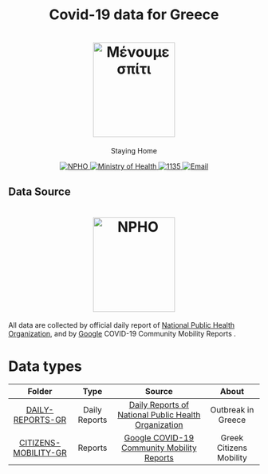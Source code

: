 <h1 align="center">Covid-19 data for Greece
</h1>
<h1 align="center">
  <a href="https://menoumespiti.gr/" title="Staying Home">
    <img alt="Μένουμε σπίτι" src="https://menoumespiti.gr/wp-content/uploads/2020/03/menoume_spiti-600-600-plain.svg" width="164px" height="189px" />
  </a>
  <br />
</h1>

<p align="center">
  Staying Home
</p>

<div align="center">
  <a href="https://eody.gov.gr/en/">
    <img alt="NPHO" src="https://img.shields.io/badge/NPHO-blue.svg" />
  </a>
  <a href="https://www.moh.gov.gr/">
    <img alt="Ministry of Health" src="https://img.shields.io/badge/Ministry of Health-orange.svg" />
  </a>
  <a href="https://tel:1135">
    <img alt="1135" src="https://img.shields.io/badge/1135-green.svg" />
  </a>  
  <a href="https://mailto:info@eody.gov.gr">
    <img alt="Email" src="https://img.shields.io/badge/info@eody.gov.gr-red.svg" />
  </a>
</div>

## Data Source
<h1 align="center" href="https://eody.gov.gr/en/" title="National Public Health Organization">
    <img alt="NPHO" src="https://eody.gov.gr/wp-content/themes/egritosTpl/images/eody-en.png" width="164px" height="189px" />
</h1>

All data are collected by official daily report of [National Public Health Organization](https://eody.gov.gr/en/), and by [Google](https://www.google.com/covid19/mobility/) COVID-19 Community Mobility Reports .


# Data types

Folder | Type | Source | About
:------:|:--------:|:--------:|:--------:|
[DAILY-REPORTS-GR](https://eody.gov.gr/en/) | Daily Reports | [Daily Reports of National Public Health Organization](https://eody.gov.gr/epidimiologika-statistika-dedomena/imerisies-ektheseis-covid-19/) | Outbreak in Greece
[CITIZENS-MOBILITY-GR](https://eody.gov.gr/) | Reports | [Google COVID-19 Community Mobility Reports](https://www.google.com/covid19/mobility/) | Greek Citizens Mobility

